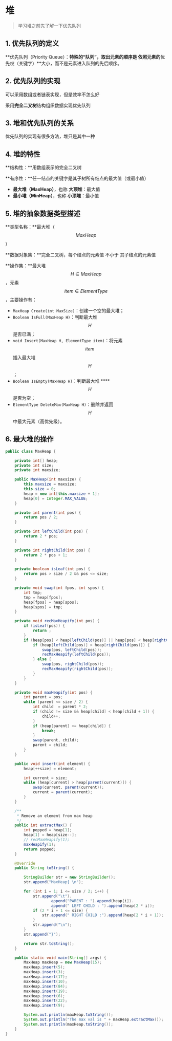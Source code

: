 # 堆

> 学习堆之前先了解一下优先队列

## 1. 优先队列的定义

**优先队列（Priority Queue）：**特殊的“**队列**”，取出元素的顺序是 依照元素的**优先权（关键字）**大小，而不是元素进入队列的先后顺序。

## 2. 优先队列的实现

可以采用数组或者链表实现，但是效率不怎么好

采用**完全二叉树**结构组织数据实现优先队列

## 3. 堆和优先队列的关系

优先队列的实现有很多方法，堆只是其中一种

## 4. 堆的特性

**结构性：**用数组表示的完全二叉树

**有序性：**任一结点的关键字是其子树所有结点的最大值（或最小值）

* **最大堆（MaxHeap）**，也称 **大顶堆**：最大值
* **最小堆（MinHeap）**，也称 **小顶堆**：最小值

## 5. 堆的抽象数据类型描述

**类型名称：**最大堆（ $$MaxHeap$$ ）

**数据对象集：**完全二叉树，每个结点的元素值 不小于 其子结点的元素值

**操作集：**最大堆  $$H \in MaxHeap$$ ，元素 $$item \in ElementType$$ ，主要操作有：

* `MaxHeap Create(int MaxSize)`：创建一个空的最大堆；
* `Boolean IsFull(MaxHeap H)`：判断最大堆 $$H$$ 是否已满；
* `void Insert(MaxHeap H, ElementType item)`：将元素 $$item$$ 插入最大堆 $$H$$ ；
* `Boolean IsEmpty(MaxHeap H)`：判断最大堆 ****$$H$$ 是否为空；
* `ElementType DeleteMax(MaxHeap H)`：删除并返回 $$H$$ 中最大元素（高优先级）。

## 6. 最大堆的操作

```java
public class MaxHeap {

    private int[] heap;
    private int size;
    private int maxsize;

    public MaxHeap(int maxsize) {
        this.maxsize = maxsize;
        this.size = 0;
        heap = new int[this.maxsize + 1];
        heap[0] = Integer.MAX_VALUE;
    }

    private int parent(int pos) {
        return pos / 2;
    }

    private int leftChild(int pos) {
        return 2 * pos;
    }

    private int rightChild(int pos) {
        return 2 * pos + 1;
    }

    private boolean isLeaf(int pos) {
        return pos > size / 2 && pos <= size;
    }

    private void swap(int fpos, int spos) {
        int tmp;
        tmp = heap[fpos];
        heap[fpos] = heap[spos];
        heap[spos] = tmp;
    }

    private void recMaxHeapify(int pos) {
        if (isLeaf(pos)) {
            return ;
        }
        if (heap[pos] < heap[leftChild(pos)] || heap[pos] < heap[rightChild(pos)]) {
            if (heap[leftChild(pos)] > heap[rightChild(pos)]) {
                swap(pos, leftChild(pos));
                recMaxHeapify(leftChild(pos));
            } else {
                swap(pos, rightChild(pos));
                recMaxHeapify(rightChild(pos));
            }
        }
    }

    private void maxHeapify(int pos) {
        int parent = pos;
        while (parent <= size / 2) {
            int child  = parent * 2;
            if (child != size && heap[child] < heap[child + 1]) {
                child++;
            }
            if (heap[parent] >= heap[child]) {
                break;
            }
            swap(parent, child);
            parent = child;
        }
    }

    public void insert(int element) {
        heap[++size] = element;

        int current = size;
        while (heap[current] > heap[parent(current)]) {
            swap(current, parent(current));
            current = parent(current);
        }
    }

    /**
     * Remove an element from max heap
     */
    public int extractMax() {
        int popped = heap[1];
        heap[1] = heap[size--];
        // recMaxHeapify(1);
        maxHeapify(1);
        return popped;
    }

    @Override
    public String toString() {

        StringBuilder str = new StringBuilder();
        str.append("MaxHeap{ \n");

        for (int i = 1; i <= size / 2; i++) {
            str.append("\t").
                    append("PARENT : ").append(heap[i]).
                    append(" LEFT CHILD : ").append(heap[2 * i]);
            if (2 * i + 1 <= size) {
                str.append(" RIGHT CHILD :").append(heap[2 * i + 1]);
            }
            str.append("\n");
        }
        str.append("}");

        return str.toString();
    }

    public static void main(String[] args) {
        MaxHeap maxHeap = new MaxHeap(15);
        maxHeap.insert(5);
        maxHeap.insert(3);
        maxHeap.insert(17);
        maxHeap.insert(10);
        maxHeap.insert(84);
        maxHeap.insert(19);
        maxHeap.insert(6);
        maxHeap.insert(22);
        maxHeap.insert(9);

        System.out.println(maxHeap.toString());
        System.out.println("The max val is " + maxHeap.extractMax());
        System.out.println(maxHeap.toString());
    }
}
```





